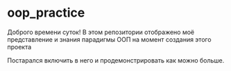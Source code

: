 # oop_practice

Доброго времени суток! В этом репозитории отображено моё представление и знания парадигмы ООП на момент создания этого проекта

Постарался включить в него и продемонстрировать как можно больше.
